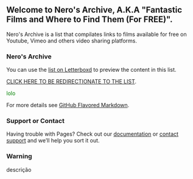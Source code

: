 ## Welcome to Nero's Archive, A.K.A "Fantastic Films and Where to Find Them (For FREE)".

Nero's Archive is a list that compilates links to films available for free on Youtube, Vimeo and others video sharing platforms.

### Nero's Archive

You can use the [list on Letterboxd](https://github.com/itsnerosz/nerosz_archive/edit/main/README.md) to preview the content in this list.

 [CLICK HERE TO BE REDIRECTIONATE TO THE LIST](https://itsnerosz.github.io/nerosz_archive/list.md).


<span style="color: green">lolo</span>

For more details see [GitHub Flavored Markdown](https://itsnerosz.github.io/nerosz_archive/readme.md).


### Support or Contact

Having trouble with Pages? Check out our [documentation](https://docs.github.com/categories/github-pages-basics/) or [contact support](https://support.github.com/contact) and we’ll help you sort it out.

### Warning

descrição
